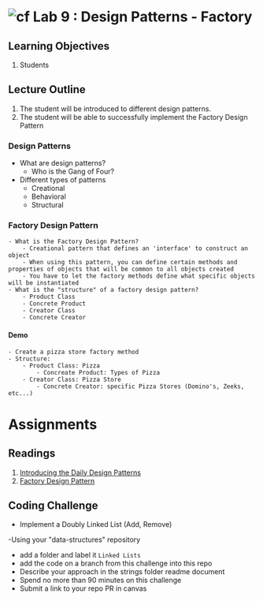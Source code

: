 ![cf](http://i.imgur.com/7v5ASc8.png) Lab 9 : Design Patterns - Factory
=====================================

## Learning Objectives
1. Students 

## Lecture Outline
1. The student will be introduced to different design patterns. 
1. The student will be able to successfully implement the Factory Design Pattern

### Design Patterns
- What are design patterns?
	- Who is the Gang of Four?
- Different types of patterns
	- Creational
	- Behavioral
	- Structural

### Factory Design Pattern
	- What is the Factory Design Pattern?
		- Creational pattern that defines an 'interface' to construct an object
		- When using this pattern, you can define certain methods and properties of objects that will be common to all objects created
		- You have to let the factory methods define what specific objects will be instantiated
	- What is the "structure" of a factory design pattern?
		- Product Class
		- Concrete Product
		- Creator Class
		- Concrete Creator

#### Demo 
	- Create a pizza store factory method
	- Structure:
		- Product Class: Pizza
			- Concreate Product: Types of Pizza
		- Creator Class: Pizza Store
			- Concrete Creator: specific Pizza Stores (Domino's, Zeeks, etc...)


# Assignments

## Readings
1. [Introducing the Daily Design Patterns](https://www.exceptionnotfound.net/introducing-the-daily-design-pattern/)
2. [Factory Design Pattern](https://www.exceptionnotfound.net/the-daily-design-pattern-factory-method/)

## Coding Challenge
- Implement a Doubly Linked List (Add, Remove)

-Using your "data-structures" repository
  - add a folder and label it `Linked Lists`
  - add the code on a branch from this challenge into this repo
  - Describe your approach in the strings folder readme document
  - Spend no more than 90 minutes on this challenge
  - Submit a link to your repo PR in canvas